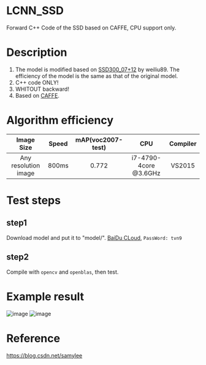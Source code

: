 # LCNN_SSD
Forward C++ Code of the SSD based on CAFFE, CPU support only.
# Description
1. The model is modified based on [SSD300_07+12](https://github.com/weiliu89/caffe/tree/ssd) by weiliu89. The efficiency of the model is the same as that of the original model.
2. C++ code ONLY!
3. WHITOUT backward!
4. Based on [CAFFE](https://github.com/BVLC/caffe).
# Algorithm efficiency
| Image Size | Speed | mAP(voc2007-test) | CPU | Compiler |
|:------:|:------:|:------:|:------:|:------:|
| Any resolution image  | 800ms |0.772| i7-4790-4core @3.6GHz | VS2015 |
# Test steps
## step1
Download model and put it to "model/". [BaiDu CLoud](https://pan.baidu.com/s/1Jj1EwPc3D_9rh7l63Ex2Zw), `PassWord: tvn9`
## step2
Compile with `opencv` and `openblas`, then test.
# Example result
![image](https://github.com/samylee/LCNN_SSD/blob/master/images/000001.png)
![image](https://github.com/samylee/LCNN_SSD/blob/master/images/000004.png)
# Reference
https://blog.csdn.net/samylee
